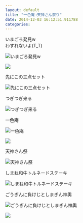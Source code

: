 ```yaml
---
layout: default
title: "一色庵→天神さん祭り"
date: 2014-12-03 16:12:51.911788
categories: 
---
```


いまごろ発見w  
わすれないよ(T_T)

![いまごろ発見w](/assets/images/201407/10546637_660324510718271_348231904_n.jpg)

![](/assets/images/201407/10561182_706669679370194_1633851285_n.jpg)

先にこの三点セット

![先にこの三点セット](/assets/images/201407/10549905_319356288232941_259048569_n.jpg)

つぎつぎ来る

![つぎつぎ来る](/assets/images/201407/10535013_797521446947955_2114838617_n.jpg)

一色庵

![一色庵](/assets/images/201407/917185_1443790555903504_2115564744_n.jpg)

![](/assets/images/201407/10553987_1509130522650537_1793956765_n.jpg)

天神さん祭

![天神さん祭](/assets/images/201407/925572_675937432488465_636146890_n.jpg)

しまね和牛トルネードステーキ

![しまね和牛トルネードステーキ](/assets/images/201407/10570147_671116326300983_1985794251_n.jpg)

ごうぎんに負けじとしまぎん神輿

![ごうぎんに負けじとしまぎん神輿](/assets/images/201407/10560994_1513426925536078_1479188272_n.jpg)

![](/assets/images/201407/926296_603267059795004_1249813470_n.jpg)


